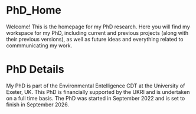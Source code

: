 # PhD_Home
Welcome! This is the homepage for my PhD research. Here you will find my workspace for my PhD, including current and previous projects (along with their previous versions), as well as future ideas and everything related to commmunicating my work. 
# PhD Details
My PhD is part of the Environmental Entelligence CDT at the University of Exeter, UK. This PhD is financially supported by the UKRI and is undertaken on a full time basis. The PhD was started in September 2022 and is set to finish in September 2026.
